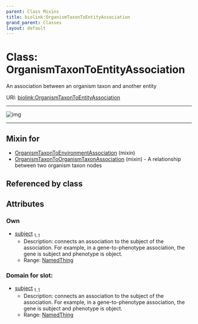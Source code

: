 ```yaml
---
parent: Class Mixins
title: biolink:OrganismTaxonToEntityAssociation
grand_parent: Classes
layout: default
---
```


# Class: OrganismTaxonToEntityAssociation


An association between an organism taxon and another entity

URI: [biolink:OrganismTaxonToEntityAssociation](https://w3id.org/biolink/OrganismTaxonToEntityAssociation)


---

![img](https://yuml.me/diagram/nofunky;dir:TB/class/[OrganismTaxon]%3Csubject%201..1-%20[OrganismTaxonToEntityAssociation],[OrganismTaxonToOrganismTaxonAssociation]uses%20-.-%3E[OrganismTaxonToEntityAssociation],[OrganismTaxonToEnvironmentAssociation]uses%20-.-%3E[OrganismTaxonToEntityAssociation],[OrganismTaxonToOrganismTaxonAssociation],[OrganismTaxonToEnvironmentAssociation],[OrganismTaxon])

---


## Mixin for

 * [OrganismTaxonToEnvironmentAssociation](OrganismTaxonToEnvironmentAssociation.md) (mixin) 
 * [OrganismTaxonToOrganismTaxonAssociation](OrganismTaxonToOrganismTaxonAssociation.md) (mixin)  - A relationship between two organism taxon nodes

## Referenced by class


## Attributes


### Own

 * [subject](subject.md)  <sub>1..1</sub>
     * Description: connects an association to the subject of the association. For example, in a gene-to-phenotype association, the gene is subject and phenotype is object.
     * Range: [NamedThing](NamedThing.md)

### Domain for slot:

 * [subject](subject.md)  <sub>1..1</sub>
     * Description: connects an association to the subject of the association. For example, in a gene-to-phenotype association, the gene is subject and phenotype is object.
     * Range: [NamedThing](NamedThing.md)
